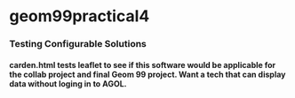 # geom99practical4

### Testing Configurable Solutions 

#### carden.html tests leaflet to see if this software would be applicable for the collab project and final Geom 99 project. Want a tech that can display data without loging in to AGOL. 
